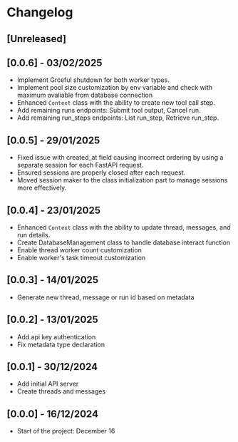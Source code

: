 # Changelog

## [Unreleased]

## [0.0.6] - 03/02/2025

- Implement Grceful shutdown for both worker types.
- Implement pool size customization by env variable and check with maximum avaliable from database connection
- Enhanced `Context` class with the ability to create new tool call step.
- Add remaining runs endpoints: Submit tool output, Cancel run.
- Add remaining run_steps endpoints: List run_step, Retrieve run_step.

## [0.0.5] - 29/01/2025

- Fixed issue with created_at field causing incorrect ordering by using a separate session for each FastAPI request.
- Ensured sessions are properly closed after each request.
- Moved session maker to the class initialization part to manage sessions more effectively.

## [0.0.4] - 23/01/2025

- Enhanced `Context` class with the ability to update thread, messages, and run details.
- Create DatabaseManagement class to handle database interact function
- Enable thread worker count customization
- Enable worker's task timeout customization

## [0.0.3] - 14/01/2025

- Generate new thread, message or run id based on metadata

## [0.0.2] - 13/01/2025

- Add api key authentication
- Fix metadata type declaration

## [0.0.1] - 30/12/2024

- Add initial API server
- Create threads and messages

## [0.0.0] - 16/12/2024

- Start of the project: December 16